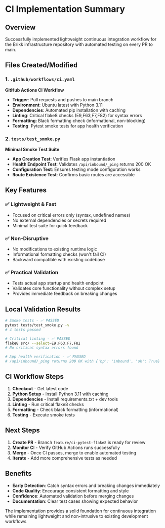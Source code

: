 # CI Implementation Summary

## Overview
Successfully implemented lightweight continuous integration workflow for the Brikk infrastructure repository with automated testing on every PR to main.

## Files Created/Modified

### 1. `.github/workflows/ci.yaml`
**GitHub Actions CI Workflow**
- **Trigger**: Pull requests and pushes to main branch
- **Environment**: Ubuntu latest with Python 3.11
- **Dependencies**: Automated pip installation with caching
- **Linting**: Critical flake8 checks (E9,F63,F7,F82) for syntax errors
- **Formatting**: Black formatting check (informational, non-blocking)
- **Testing**: Pytest smoke tests for app health verification

### 2. `tests/test_smoke.py`
**Minimal Smoke Test Suite**
- **App Creation Test**: Verifies Flask app instantiation
- **Health Endpoint Test**: Validates `/api/inbound/_ping` returns 200 OK
- **Configuration Test**: Ensures testing mode configuration works
- **Route Existence Test**: Confirms basic routes are accessible

## Key Features

### ✅ **Lightweight & Fast**
- Focused on critical errors only (syntax, undefined names)
- No external dependencies or secrets required
- Minimal test suite for quick feedback

### ✅ **Non-Disruptive**
- No modifications to existing runtime logic
- Informational formatting checks (won't fail CI)
- Backward compatible with existing codebase

### ✅ **Practical Validation**
- Tests actual app startup and health endpoint
- Validates core functionality without complex setup
- Provides immediate feedback on breaking changes

## Local Validation Results

```bash
# Smoke tests - ✅ PASSED
pytest tests/test_smoke.py -v
# 4 tests passed

# Critical linting - ✅ PASSED  
flake8 src/ --select=E9,F63,F7,F82
# No critical syntax errors found

# App health verification - ✅ PASSED
# /api/inbound/_ping returns 200 OK with {'bp': 'inbound', 'ok': True}
```

## CI Workflow Steps

1. **Checkout** - Get latest code
2. **Python Setup** - Install Python 3.11 with caching
3. **Dependencies** - Install requirements.txt + dev tools
4. **Linting** - Run critical flake8 checks
5. **Formatting** - Check black formatting (informational)
6. **Testing** - Execute smoke tests

## Next Steps

1. **Create PR** - Branch `feature/ci-pytest-flake8` is ready for review
2. **Monitor CI** - Verify GitHub Actions runs successfully
3. **Merge** - Once CI passes, merge to enable automated testing
4. **Iterate** - Add more comprehensive tests as needed

## Benefits

- **Early Detection**: Catch syntax errors and breaking changes immediately
- **Code Quality**: Encourage consistent formatting and style
- **Confidence**: Automated validation before merging changes
- **Documentation**: Clear test cases showing expected behavior

The implementation provides a solid foundation for continuous integration while remaining lightweight and non-intrusive to existing development workflows.
